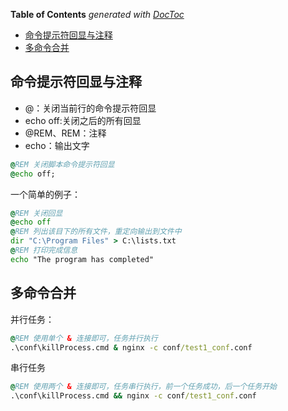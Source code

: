 <!-- START doctoc generated TOC please keep comment here to allow auto update -->
<!-- DON'T EDIT THIS SECTION, INSTEAD RE-RUN doctoc TO UPDATE -->

**Table of Contents** _generated with [DocToc](https://github.com/thlorenz/doctoc)_

- [命令提示符回显与注释](#命令提示符回显与注释)
- [多命令合并](#多命令合并)

<!-- END doctoc generated TOC please keep comment here to allow auto update -->

## 命令提示符回显与注释

- @：关闭当前行的命令提示符回显
- echo off:关闭之后的所有回显
- @REM、REM：注释
- echo：输出文字

```bat
@REM 关闭脚本命令提示符回显
@echo off;
```

一个简单的例子：

```bat
@REM 关闭回显
@echo off
@REM 列出该目下的所有文件，重定向输出到文件中
dir "C:\Program Files" > C:\lists.txt
@REM 打印完成信息
echo "The program has completed"
```

## 多命令合并

并行任务：

```bat
@REM 使用单个 & 连接即可，任务并行执行
.\conf\killProcess.cmd & nginx -c conf/test1_conf.conf
```

串行任务

```bat
@REM 使用两个 & 连接即可，任务串行执行，前一个任务成功，后一个任务开始
.\conf\killProcess.cmd && nginx -c conf/test1_conf.conf
```
